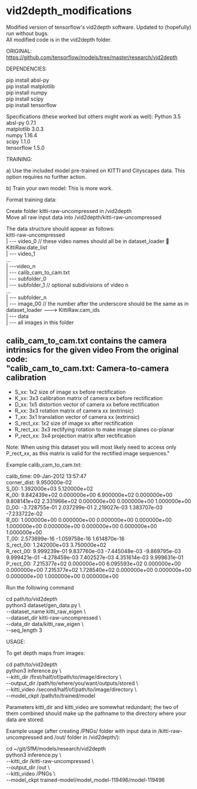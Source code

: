 # vid2depth_modifications
Modified version of tensorflow's vid2depth software. Updated to (hopefully) run without bugs.  
All modified code is in the vid2depth folder.

ORIGINAL: https://github.com/tensorflow/models/tree/master/research/vid2depth

DEPENDENCIES:

pip install absl-py  
pip install matplotlib  
pip install numpy  
pip install scipy  
pip install tensorflow  

Specifications (these worked but others might work as well):
Python        3.5  
absl-py       0.7.1  
matplotlib    3.0.3  
numpy         1.16.4  
scipy         1.1.0  
tensorflow    1.5.0  


TRAINING:

a) Use the included model pre-trained on KITTI and Cityscapes data. This option requires no further action.

b) Train your own model:
    This is more work. 
    
Format training data:

Create folder kitti-raw-uncompressed in /vid2depth  
Move all raw input data into /vid2depth/kitti-raw-uncompressed  

The data structure should appear as follows:  
kitti-raw-uncompressed  
	| --- video_0  // these video names should all be in dataset_loader  KittiRaw.date_list  
	| --- video_1  
	…  
	| ---video_n  
        | --- calib_cam_to_cam.txt  
		| --- subfolder_0  
		| --- subfolder_1  // optional subdivisions of video n  
		…  
		| --- subfolder_n   
            | --- image_00  // the number after the underscore should be the same as in   
		                       dataset_loader ---> KittiRaw.cam_ids  
	            | --- data  
		            | --- all images in this folder  

calib_cam_to_cam.txt contains the camera intrinsics for the given video 
From the original code:  
"calib_cam_to_cam.txt: Camera-to-camera calibration  
--------------------------------------------------  

  - S_xx: 1x2 size of image xx before rectification  
  - K_xx: 3x3 calibration matrix of camera xx before rectification  
  - D_xx: 1x5 distortion vector of camera xx before rectification  
  - R_xx: 3x3 rotation matrix of camera xx (extrinsic)  
  - T_xx: 3x1 translation vector of camera xx (extrinsic)  
  - S_rect_xx: 1x2 size of image xx after rectification  
  - R_rect_xx: 3x3 rectifying rotation to make image planes co-planar  
  - P_rect_xx: 3x4 projection matrix after rectification  

Note: When using this dataset you will most likely need to access only  
P_rect_xx, as this matrix is valid for the rectified image sequences."

Example calib_cam_to_cam.txt:  

calib_time: 09-Jan-2012 13:57:47  
corner_dist: 9.950000e-02  
S_00: 1.392000e+03 5.120000e+02  
K_00: 9.842439e+02 0.000000e+00 6.900000e+02 0.000000e+00 9.808141e+02 2.331966e+02 0.000000e+00 0.000000e+00 1.000000e+00  
D_00: -3.728755e-01 2.037299e-01 2.219027e-03 1.383707e-03 -7.233722e-02  
R_00: 1.000000e+00 0.000000e+00 0.000000e+00 0.000000e+00 1.000000e+00 0.000000e+00 0.000000e+00 0.000000e+00 1.000000e+00  
T_00: 2.573699e-16 -1.059758e-16 1.614870e-16  
S_rect_00: 1.242000e+03 3.750000e+02  
R_rect_00: 9.999239e-01 9.837760e-03 -7.445048e-03 -9.869795e-03 9.999421e-01 -4.278459e-03 7.402527e-03 4.351614e-03 9.999631e-01  
P_rect_00: 7.215377e+02 0.000000e+00 6.095593e+02 0.000000e+00 0.000000e+00 7.215377e+02 1.728540e+02 0.000000e+00   0.000000e+00 0.000000e+00 1.000000e+00 0.000000e+00  
  
Run the following command

cd path/to/vid2depth    
python3 dataset/gen_data.py \\  
  --dataset_name kitti_raw_eigen \\  
  --dataset_dir kitti-raw-uncompressed \\  
  --data_dir data/kitti_raw_eigen \\  
  --seq_length 3


USAGE:

To get depth maps from images:

cd path/to/vid2depth  
python3 inference.py \\  
    --kitti_dir /first/half/of/path/to/image/directory \\  
    --output_dir /path/to/where/you/want/outputs/stored \\  
    --kitti_video /second/half/of/path/to/image/directory \\  
    --model_ckpt /path/to/trained/model

Parameters kitti_dir and kitti_video are somewhat redundant; the two of them combined should make up the pathname to the directory where your data are stored.

Example usage (after creating /PNGs/ folder with input data in /kitti-raw-uncompressed and /out/ folder in /vid2depth/):

cd ~/git/SfM/models/research/vid2depth  
python3 inference.py \\  
    --kitti_dir /kitti-raw-uncompressed \\  
    --output_dir /out \\  
    --kitti_video /PNGs \\  
    --model_ckpt trained-model/model_model-119496/model-119496
